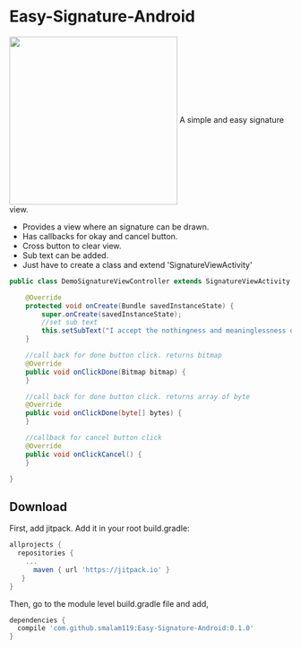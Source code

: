 # Easy-Signature-Android

<img src="https://github.com/smalam119/Easy-Signature-Android/blob/master/Screenshot_2017-12-26-02-44-08.png" align="center" width="300"/>
A simple and easy signature view.
</br>

* Provides a view where an signature can be drawn.
* Has callbacks for okay and cancel button.
* Cross button to clear view.
* Sub text can be added.
* Just have to create a class and extend 'SignatureViewActivity'

```java
public class DemoSignatureViewController extends SignatureViewActivity {

    @Override
    protected void onCreate(Bundle savedInstanceState) {
        super.onCreate(savedInstanceState);
        //set sub text
        this.setSubText("I accept the nothingness and meaninglessness of life");
    }

    //call back for done button click. returns bitmap
    @Override
    public void onClickDone(Bitmap bitmap) {
    }

    //call back for done button click. returns array of byte
    @Override
    public void onClickDone(byte[] bytes) {
    }

    //callback for cancel button click
    @Override
    public void onClickCancel() {
    }

}
```

Download
--------

First, add jitpack. Add it in your root build.gradle:

```groovy
allprojects {
  repositories {
    ...
      maven { url 'https://jitpack.io' }
   }
}
```
Then, go to the module level build.gradle file and add,

```groovy
dependencies {
  compile 'com.github.smalam119:Easy-Signature-Android:0.1.0'
}
```
